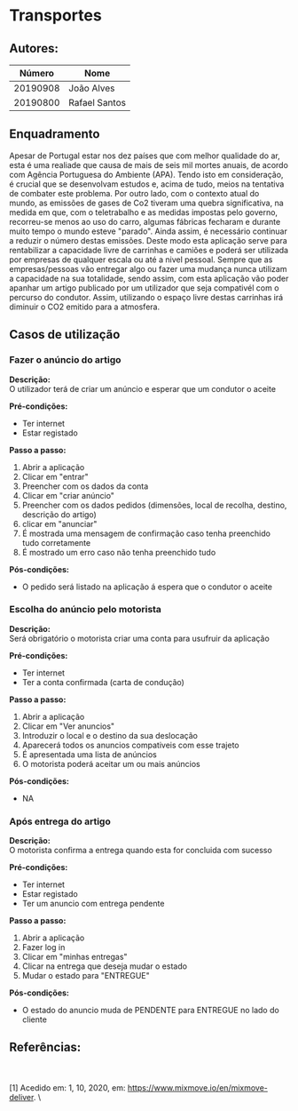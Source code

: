 # Transportes



## Autores:

| Número | Nome |
|--------|------|
|  20190908 | João Alves |
|  20190800 | Rafael Santos |

## Enquadramento
Apesar de Portugal estar nos dez países que com melhor qualidade do ar, esta é uma realiade que causa de mais de seis mil mortes anuais, de acordo com Agência Portuguesa do Ambiente (APA). Tendo isto em consideração, é crucial que se desenvolvam estudos e, acima de tudo, meios na tentativa de combater este problema. Por outro lado, com o contexto atual do mundo, as emissões de gases de Co2 tiveram uma quebra significativa, na medida em que, com o teletrabalho e as medidas impostas pelo governo, recorreu-se menos ao uso do carro, algumas fábricas fecharam e durante muito tempo o mundo esteve "parado".
Ainda assim, é necessário continuar a reduzir o número destas emissões. Deste modo esta aplicação serve para rentabilizar a capacidade livre de carrinhas e camiões e poderá ser utilizada por empresas de qualquer escala ou até a nivel pessoal.
Sempre que as empresas/pessoas vão entregar algo ou fazer uma mudança nunca utilizam a capacidade na sua totalidade, sendo assim, com esta aplicação vão poder apanhar um artigo publicado por um utilizador que seja compativél com o percurso do condutor.
Assim, utilizando o espaço livre destas carrinhas irá diminuir o CO2 emitido para a atmosfera.

## Casos de utilização

### Fazer o anúncio do artigo
**Descrição:** \
O utilizador terá de criar um anúncio e esperar que um condutor o aceite 

**Pré-condições:**
- Ter internet
- Estar registado

**Passo a passo:**
1. Abrir a aplicação 
2. Clicar em "entrar" 
3. Preencher com os dados da conta 
4. Clicar em "criar anúncio" 
5. Preencher com os dados pedidos (dimensões, local de recolha, destino, descrição do artigo)
6. clicar em "anunciar"
7. É mostrada uma mensagem de confirmação caso tenha preenchido tudo corretamente
8. É mostrado um erro caso não tenha preenchido tudo

**Pós-condições:**
- O pedido será listado na aplicação á espera que o condutor o aceite

### Escolha do anúncio pelo motorista
**Descrição:** \
Será obrigatório o motorista criar uma conta para usufruir da aplicação

**Pré-condições:**
- Ter internet
- Ter a conta confirmada (carta de condução)

**Passo a passo:**
1. Abrir a aplicação
2. Clicar em "Ver anuncios"
3. Introduzir o local e o destino da sua deslocação
4. Aparecerá todos os anuncios compativeis com esse trajeto
5. É apresentada uma lista de anúncios
6. O motorista poderá aceitar um ou mais anúncios

**Pós-condições:**
- NA

### Após entrega do artigo
**Descrição:** \
O motorista confirma a entrega quando esta for concluida com sucesso

**Pré-condições:**
- Ter internet
- Estar registado
- Ter um anuncio com entrega pendente

**Passo a passo:**
1. Abrir a aplicação 
2. Fazer log in
3. Clicar em "minhas entregas"
4. Clicar na entrega que deseja mudar o estado 
5. Mudar o estado para "ENTREGUE" 

**Pós-condições:**
- O estado do anuncio muda de PENDENTE para ENTREGUE no lado do cliente

## Referências:
\
\
[1] Acedido em: 1, 10, 2020, em: https://www.mixmove.io/en/mixmove-deliver. \

